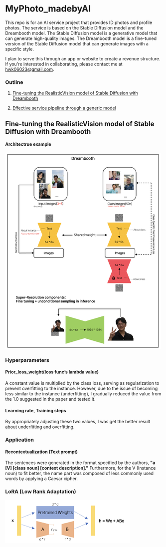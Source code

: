 # MyPhoto_madebyAI

This repo is for an AI service project that provides ID photos and profile photos. The service is based on the Stable Diffusion model and the Dreambooth model. The Stable Diffusion model is a generative model that can generate high-quality images. The Dreambooth model is a fine-tuned version of the Stable Diffusion model that can generate images with a specific style. <br/>

I plan to serve this through an app or website to create a revenue structure. If you're interested in collaborating, please contact me at hwk06023@gmail.com. <br/>

### Outline

1. [Fine-tuning the RealisticVision model of Stable Diffusion with Dreambooth](##Fine-tuning-the-RealisticVision-model-of-Stable-Diffusion-with-Dreambooth)

2. [Effective service pipeline through a generic model](##Effective-service-pipeline-through-a-generic-model)



## Fine-tuning the RealisticVision model of Stable Diffusion with Dreambooth

#### Architectrue example
<img src="img/Architecture.png" width=500>

### Hyperparameters

#### Prior_loss_weight(loss func’s lambda value)
A constant value is multiplied by the class loss, serving as regularization to prevent overfitting to the instance. However, due to the issue of becoming less similar to the instance (underfitting), I gradually reduced the value from the 1.0 suggested in the paper and tested it.

#### Learning rate, Training steps
By appropriately adjusting these two values, I was get the better result about underfitting and overfitting.

### Application

#### Recontextualization (Text prompt)
The sentences were generated in the format specified by the authors, **"a [V] [class noun] [context description]."** Furthermore, for the V (Instance noun) to fit better, the name part was composed of less commonly used words by applying a Caesar cipher.

### LoRA (Low Rank Adaptation)

<img src = "img/lora.png" width=400>